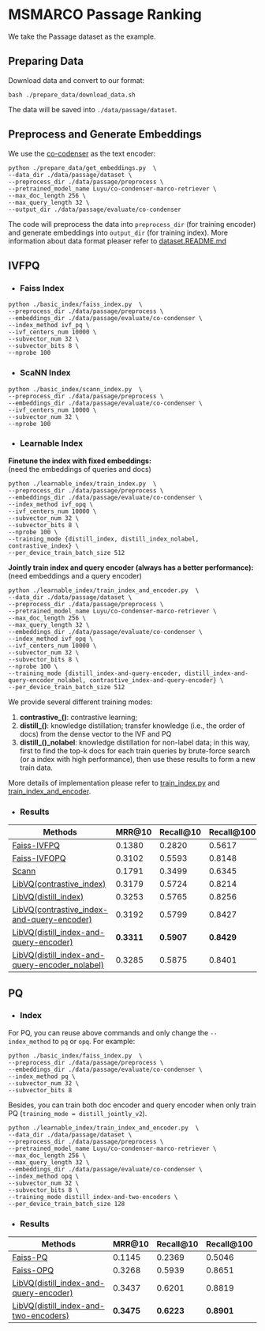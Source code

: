 # MSMARCO Passage Ranking
We take the Passage dataset as the example.   

## Preparing Data
Download data and convert to our format:
```
bash ./prepare_data/download_data.sh
```
The data will be saved into `./data/passage/dataset`.


## Preprocess and Generate Embeddings 
We use the [co-codenser](https://github.com/luyug/Condenser) as the text encoder:
```
python ./prepare_data/get_embeddings.py  \
--data_dir ./data/passage/dataset \
--preprocess_dir ./data/passage/preprocess \
--pretrained_model_name Luyu/co-condenser-marco-retriever \
--max_doc_length 256 \
--max_query_length 32 \
--output_dir ./data/passage/evaluate/co-condenser 
```
The code will preprocess the data into `preprocess_dir` (for training encoder)
and generate embeddings into `output_dir` (for training index). More information about data format 
pleaser refer to [dataset.README.md](../../LibVQ/dataset/README.md)



## IVFPQ
+ ### Faiss Index
```
python ./basic_index/faiss_index.py  \
--preprocess_dir ./data/passage/preprocess \
--embeddings_dir ./data/passage/evaluate/co-condenser \
--index_method ivf_pq \
--ivf_centers_num 10000 \
--subvector_num 32 \
--subvector_bits 8 \
--nprobe 100
```

+ ### ScaNN Index
```
python ./basic_index/scann_index.py  \
--preprocess_dir ./data/passage/preprocess \
--embeddings_dir ./data/passage/evaluate/co-condenser \
--ivf_centers_num 10000 \
--subvector_num 32 \
--nprobe 100
```


+ ### Learnable Index
**Finetune the index with fixed embeddings:**  
(need the embeddings of queries and docs)
```
python ./learnable_index/train_index.py  \
--preprocess_dir ./data/passage/preprocess \
--embeddings_dir ./data/passage/evaluate/co-condenser \
--index_method ivf_opq \
--ivf_centers_num 10000 \
--subvector_num 32 \
--subvector_bits 8 \
--nprobe 100 \
--training_mode {distill_index, distill_index_nolabel, contrastive_index} \
--per_device_train_batch_size 512
```

**Jointly train index and query encoder (always has a better performance):**  
(need embeddings and a query encoder)
```
python ./learnable_index/train_index_and_encoder.py  \
--data_dir ./data/passage/dataset \
--preprocess_dir ./data/passage/preprocess \
--pretrained_model_name Luyu/co-condenser-marco-retriever \
--max_doc_length 256 \
--max_query_length 32 \
--embeddings_dir ./data/passage/evaluate/co-condenser \
--index_method ivf_opq \
--ivf_centers_num 10000 \
--subvector_num 32 \
--subvector_bits 8 \
--nprobe 100 \
--training_mode {distill_index-and-query-encoder, distill_index-and-query-encoder_nolabel, contrastive_index-and-query-encoder} \
--per_device_train_batch_size 512
```
We provide several different training modes:
1. **contrastive_()**: contrastive learning;
2. **distill_()**: knowledge distillation; transfer knowledge (i.e., the order of docs) from the dense vector to the IVF and PQ
3. **distill_()_nolabel**: knowledge distillation for non-label data; in this way, 
first to find the top-k docs for each train queries by brute-force search (or a index with high performance), 
then use these results to form a new train data.    

More details of implementation please refer to [train_index.py](train_index.py) and [train_index_and_encoder](train_index_and_encoder.py).


+ ### Results

Methods | MRR@10 | Recall@10 | Recall@100 | 
------- | ------- | ------- |  ------- |
[Faiss-IVFPQ](./examples/MSMARCO/basic_index/faiss_index.py) | 0.1380 | 0.2820 | 0.5617 |  
[Faiss-IVFOPQ](./examples/MSMARCO/basic_index/faiss_index.py) | 0.3102 | 0.5593 | 0.8148 |  
[Scann](./examples/MSMARCO/basic_index/scann_index.py) | 0.1791 | 0.3499 | 0.6345 | 
[LibVQ(contrastive_index)](./examples/MSMARCO/learnable_index/train_index.py) | 0.3179 | 0.5724 | 0.8214 | 
[LibVQ(distill_index)](./examples/MSMARCO/learnable_index/train_index.py) | 0.3253 | 0.5765 | 0.8256 | 
[LibVQ(contrastive_index-and-query-encoder)](./examples/MSMARCO/learnable_index/train_index_and_encoder.py) | 0.3192 | 0.5799 | 0.8427 |  
[LibVQ(distill_index-and-query-encoder)](./examples/MSMARCO/learnable_index/train_index_and_encoder.py) | **0.3311** | **0.5907** | **0.8429** |  
[LibVQ(distill_index-and-query-encoder_nolabel)](./examples/MSMARCO/learnable_index/train_index_and_encoder.py) | 0.3285 | 0.5875 | 0.8401 | 




## PQ
+ ### Index      
For PQ, you can reuse above commands and only change the `--index_method` to `pq` or `opq`.
For example:
```
python ./basic_index/faiss_index.py  \
--preprocess_dir ./data/passage/preprocess \
--embeddings_dir ./data/passage/evaluate/co-condenser \
--index_method pq \
--subvector_num 32 \
--subvector_bits 8 
```

Besides, you can train both doc encoder and query encoder when only train PQ (`training_mode = distill_jointly_v2`).
```
python ./learnable_index/train_index_and_encoder.py  \
--data_dir ./data/passage/dataset \
--preprocess_dir ./data/passage/preprocess \
--pretrained_model_name Luyu/co-condenser-marco-retriever \
--max_doc_length 256 \
--max_query_length 32 \
--embeddings_dir ./data/passage/evaluate/co-condenser \
--index_method opq \
--subvector_num 32 \
--subvector_bits 8 \
--training_mode distill_index-and-two-encoders \
--per_device_train_batch_size 128
```

+ ### Results

Methods | MRR@10 | Recall@10 | Recall@100 | 
------- | ------- | ------- |  ------- | 
[Faiss-PQ](./examples/MSMARCO/basic_index/faiss_index.py) | 0.1145 | 0.2369 | 0.5046 |  
[Faiss-OPQ](./examples/MSMARCO/basic_index/faiss_index.py) | 0.3268 | 0.5939 | 0.8651 |    
[LibVQ(distill_index-and-query-encoder)](./examples/MSMARCO/learnable_index/train_index_and_encoder.py) | 0.3437 | 0.6201 | 0.8819 | 
[LibVQ(distill_index-and-two-encoders)](./examples/MSMARCO/learnable_index/train_index_and_encoder.py) | **0.3475** | **0.6223** | **0.8901** |  


